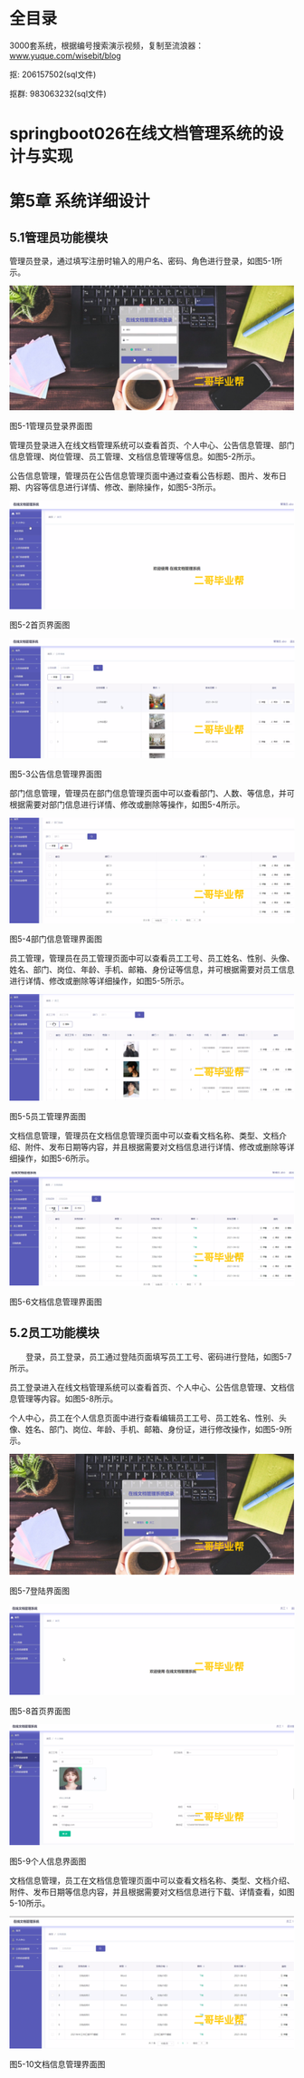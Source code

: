 # 全目录

3000套系统，根据编号搜索演示视频，复制至流浪器：www.yuque.com/wisebit/blog


<p>抠: 206157502(sql文件)</p>
<p>抠群: 983063232(sql文件)</p>


# springboot026在线文档管理系统的设计与实现
# 第5章 系统详细设计

## 5.1管理员功能模块
管理员登录，通过填写注册时输入的用户名、密码、角色进行登录，如图5-1所示。

![](/md/blog.012.png)

图5-1管理员登录界面图

管理员登录进入在线文档管理系统可以查看首页、个人中心、公告信息管理、部门信息管理、岗位管理、员工管理、文档信息管理等信息。如图5-2所示。

公告信息管理，管理员在公告信息管理页面中通过查看公告标题、图片、发布日期、内容等信息进行详情、修改、删除操作，如图5-3所示。

![](/md/blog.013.png)

图5-2首页界面图

![](/md/blog.014.png)

图5-3公告信息管理界面图

部门信息管理，管理员在部门信息管理页面中可以查看部门、人数、等信息，并可根据需要对部门信息进行详情、修改或删除等操作，如图5-4所示。

![](/md/blog.015.png)

图5-4部门信息管理界面图

员工管理，管理员在员工管理页面中可以查看员工工号、员工姓名、性别、头像、姓名、部门、岗位、年龄、手机、邮箱、身份证等信息，并可根据需要对员工信息进行详情、修改或删除等详细操作，如图5-5所示。

![](/md/blog.016.png)

图5-5员工管理界面图

文档信息管理，管理员在文档信息管理页面中可以查看文档名称、类型、文档介绍、附件、发布日期等内容，并且根据需要对文档信息进行详情、修改或删除等详细操作，如图5-6所示。

![](/md/blog.017.png)

图5-6文档信息管理界面图






## 5.2员工功能模块
`    `登录，员工登录，员工通过登陆页面填写员工工号、密码进行登陆，如图5-7所示。

员工登录进入在线文档管理系统可以查看首页、个人中心、公告信息管理、文档信息管理等内容。如图5-8所示。

个人中心，员工在个人信息页面中进行查看编辑员工工号、员工姓名、性别、头像、姓名、部门、岗位、年龄、手机、邮箱、身份证，进行修改操作，如图5-9所示。


![](/md/blog.018.png)

图5-7登陆界面图


![](/md/blog.019.png)

图5-8首页界面图

![](/md/blog.020.png)

图5-9个人信息界面图

文档信息管理，员工在文档信息管理页面中可以查看文档名称、类型、文档介绍、附件、发布日期等信息内容，并且根据需要对文档信息进行下载、详情查看，如图5-10所示。

![](/md/blog.021.png)

图5-10文档信息管理界面图











